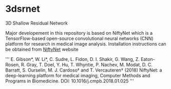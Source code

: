 # 3dsrnet
3D Shallow Residual Network

Major developement in this repository is based on NiftyNet which is a TensorFlow-based open-source convolutional neural networks (CNN) platform for research in medical image analysis.
Installation instructions can be obtained from [NiftyNet](https://pypi.org/project/NiftyNet) website



















'''
E. Gibson*, W. Li*, C. Sudre, L. Fidon, D. I. Shakir, G. Wang, Z. Eaton-Rosen, R. Gray, T. Doel, Y. Hu, T. Whyntie, P. Nachev, M. Modat, D. C. Barratt, S. Ourselin, M. J. Cardoso† and T. Vercauteren† (2018) NiftyNet: a deep-learning platform for medical imaging, Computer Methods and Programs in Biomedicine. DOI: 10.1016/j.cmpb.2018.01.025
'''

